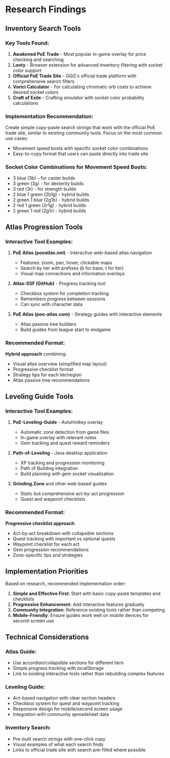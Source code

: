 # Research Findings

## Inventory Search Tools

### Key Tools Found:
1. **Awakened PoE Trade** - Most popular in-game overlay for price checking and searching
2. **Looty** - Browser extension for advanced inventory filtering with socket color support
3. **Official PoE Trade Site** - GGG's official trade platform with comprehensive search filters
4. **Vorici Calculator** - For calculating chromatic orb costs to achieve desired socket colors
5. **Craft of Exile** - Crafting simulator with socket color probability calculations

### Implementation Recommendation:
Create simple copy-paste search strings that work with the official PoE trade site, similar to existing community tools. Focus on the most common use cases:
- Movement speed boots with specific socket color combinations
- Easy-to-copy format that users can paste directly into trade site

### Socket Color Combinations for Movement Speed Boots:
- 3 blue (3b) - for caster builds
- 3 green (3g) - for dexterity builds  
- 3 red (3r) - for strength builds
- 2 blue 1 green (2b1g) - hybrid builds
- 2 green 1 blue (2g1b) - hybrid builds
- 2 red 1 green (2r1g) - hybrid builds
- 2 green 1 red (2g1r) - hybrid builds

## Atlas Progression Tools

### Interactive Tool Examples:
1. **PoE Atlas (poeatlas.net)** - Interactive web-based atlas navigation
   - Features: zoom, pan, hover, clickable maps
   - Search by tier with prefixes (b for base, t for tier)
   - Visual map connections and information overlays

2. **Atlas-SSF (GitHub)** - Progress tracking tool
   - Checkbox system for completion tracking
   - Remembers progress between sessions
   - Can sync with character data

3. **PoE Atlas (poe-atlas.com)** - Strategy guides with interactive elements
   - Atlas passive tree builders
   - Build guides from league start to endgame

### Recommended Format:
**Hybrid approach** combining:
- Visual atlas overview (simplified map layout)
- Progressive checklist format
- Strategy tips for each tier/region
- Atlas passive tree recommendations

## Leveling Guide Tools

### Interactive Tool Examples:
1. **PoE-Leveling-Guide** - AutoHotkey overlay
   - Automatic zone detection from game files
   - In-game overlay with relevant notes
   - Gem tracking and quest reward reminders

2. **Path-of-Leveling** - Java desktop application
   - XP tracking and progression monitoring
   - Path of Building integration
   - Build planning with gem socket visualization

3. **Grinding.Zone** and other web-based guides
   - Static but comprehensive act-by-act progression
   - Quest and waypoint checklists

### Recommended Format:
**Progressive checklist approach**:
- Act-by-act breakdown with collapsible sections
- Quest tracking with important vs optional quests
- Waypoint checklist for each act
- Gem progression recommendations
- Zone-specific tips and strategies

## Implementation Priorities

Based on research, recommended implementation order:

1. **Simple and Effective First**: Start with basic copy-paste templates and checklists
2. **Progressive Enhancement**: Add interactive features gradually
3. **Community Integration**: Reference existing tools rather than competing
4. **Mobile-Friendly**: Ensure guides work well on mobile devices for second-screen use

## Technical Considerations

### Atlas Guide:
- Use accordion/collapsible sections for different tiers
- Simple progress tracking with localStorage
- Link to existing interactive tools rather than rebuilding complex features

### Leveling Guide:
- Act-based navigation with clear section headers
- Checkbox system for quest and waypoint tracking
- Responsive design for mobile/second screen usage
- Integration with community spreadsheet data

### Inventory Search:
- Pre-built search strings with one-click copy
- Visual examples of what each search finds
- Links to official trade site with search pre-filled where possible